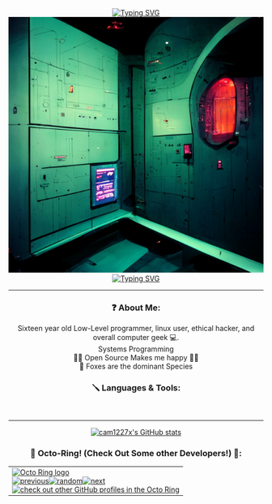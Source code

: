 <div align="center">
	<a href="https://git.io/typing-svg"><img src="https://readme-typing-svg.herokuapp.com?font=Fira+Code&duration=3950&pause=1250&center=true&width=500&lines=%F0%9F%92%99+Cam1227x+%F0%9F%92%99" alt="Typing SVG" /></a>
	<img alt="" src="./imgs/midjourney_image.png">
	<a href="https://git.io/typing-svg"><img src="https://readme-typing-svg.herokuapp.com?font=Fira+Code&duration=3950&pause=1250&center=true&width=500&lines=Progamming+%3C3" alt="Typing SVG" /></a>
	
---

### ❓ About Me:
Sixteen year old Low-Level programmer, linux user, ethical hacker, and overall computer geek 💻.<br>
Systems Programming<br>
💙🐧 Open Source Makes me happy 🐧💙<br>
🦊 Foxes are the dominant Species<br>

### 🪛 Languages & Tools:
<br />

---
[![cam1227x's GitHub stats](https://github-readme-stats.vercel.app/api?username=cam1227x&theme=react&show_icons=true)](https://github.com/anuraghazra/github-readme-stats)

<h3 align="center">🐙 Octo-Ring! (Check Out Some other Developers!) 🐙:</h3>
<table><tbody><tr><td><a href="https://octo-ring.com/"><img src="https://octo-ring.com/static/img/widget/top.png" width="99%" alt="Octo Ring logo" align="top"></a><br><a href="https://octo-ring.com/p/cam1227x/prev"><img src="https://octo-ring.com/static/img/widget/prev.png" width="33%" alt="previous" align="top" title="previous profile"></a><a href="https://octo-ring.com/p/cam1227x/random"><img src="https://octo-ring.com/static/img/widget/random.png" width="33%" alt="random" align="top" title="random profile"></a><a href="https://octo-ring.com/p/cam1227x/next"><img src="https://octo-ring.com/static/img/widget/next.png" width="33%" alt="next" align="top" title="next profile"></a><br><a href="https://octo-ring.com/"><img src="https://octo-ring.com/static/img/widget/bottom.png" width="99%" alt="check out other GitHub profiles in the Octo Ring" align="top"></a></td></tr></tbody></table>
</table>

</div>
